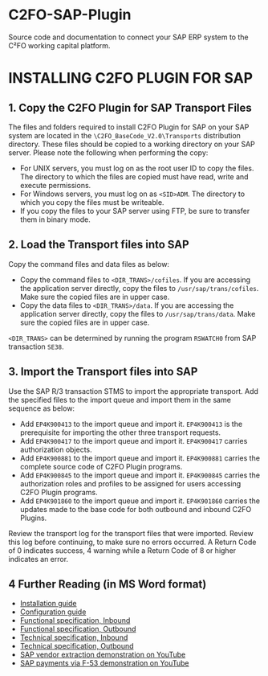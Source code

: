 C2FO-SAP-Plugin
===============

Source code and documentation to connect your SAP ERP system to the C²FO working capital platform.

# INSTALLING C2FO PLUGIN FOR SAP

## 1.  Copy the C2FO Plugin for SAP Transport Files

The files and folders required to install C2FO Plugin for SAP on your SAP system are located in the `\C2FO_BaseCode_V2.0\Transports` distribution directory. These files should be copied to a working directory on your SAP server. Please note the following when performing the copy:

* For UNIX servers, you must log on as the root user ID to copy the files.  The directory to which the files are copied must have read, write and execute permissions.
* For Windows servers, you must log on as `<SID>ADM`.  The directory to which you copy the files must be writeable.
* If you copy the files to your SAP server using FTP, be sure to transfer them in binary mode.

## 2.  Load the Transport files into SAP

Copy the command files and data files as below:

* Copy the command files to `<DIR_TRANS>/cofiles`. If you are accessing the application server directly, copy the files to `/usr/sap/trans/cofiles`. Make sure the copied files are in upper case.
* Copy the data files to `<DIR_TRANS>/data`. If you are accessing the application server directly, copy the files to `/usr/sap/trans/data`. Make sure the copied files are in upper case.

`<DIR_TRANS>` can be determined by running the program `RSWATCH0` from SAP transaction `SE38`.

## 3.  Import the Transport files into SAP

Use the SAP R/3 transaction STMS to import the appropriate transport. Add the specified files to the import queue and import them in the same sequence as below:

* Add `EP4K900413` to the import queue and import it. `EP4K900413` is the prerequisite for importing the other three transport requests.
* Add `EP4K900417` to the import queue and import it. `EP4K900417` carries authorization objects. 
* Add `EP4K900881` to the import queue and import it. `EP4K900881` carries the complete source code of C2FO Plugin programs.
* Add `EP4K900845` to the import queue and import it. `EP4K900845` carries the authorization roles and profiles to be assigned for users accessing C2FO Plugin programs.
* Add `EP4K901860` to the import queue and import it. `EP4K901860` carries the updates made to the base code for both outbound and inbound C2FO Plugins.

Review the transport log for the transport files that were imported. Review this log before continuing, to make sure no errors occurred. A Return Code of 0 indicates success, 4 warning while a Return Code of 8 or higher indicates an error.

## 4 Further Reading (in MS Word format)

* [Installation guide](https://github.com/Pollenware/C2FO-SAP-Plugin/blob/master/Help/C2FO_SAPPlugin_InstallationGuide_V2.0.docx)
* [Configuration guide](https://github.com/Pollenware/C2FO-SAP-Plugin/blob/master/Help/C2FO_SAPPlugin_ConfigurationGuide_V2.0.docx)
* [Functional specification, Inbound](https://github.com/Pollenware/C2FO-SAP-Plugin/blob/master/Specifications/FuncSpec_Interface_Inbound_V02.docx) 
* [Functional specification, Outbound](https://github.com/Pollenware/C2FO-SAP-Plugin/blob/master/Specifications/FuncSpec_Interface_Outbound_V02.docx) 
* [Technical specification, Inbound](https://github.com/Pollenware/C2FO-SAP-Plugin/blob/master/Specifications/TechSpec_Interface_Inbound_V02.docx) 
* [Technical specification, Outbound](https://github.com/Pollenware/C2FO-SAP-Plugin/blob/master/Specifications/TechSpec_Interface_Outbound_V02.docx)
* [SAP vendor extraction demonstration on YouTube](http://www.youtube.com/watch?v=fEM7_nYKcEg)
* [SAP payments via F-53 demonstration on YouTube](http://www.youtube.com/watch?v=EGHlHDnNdXg)
